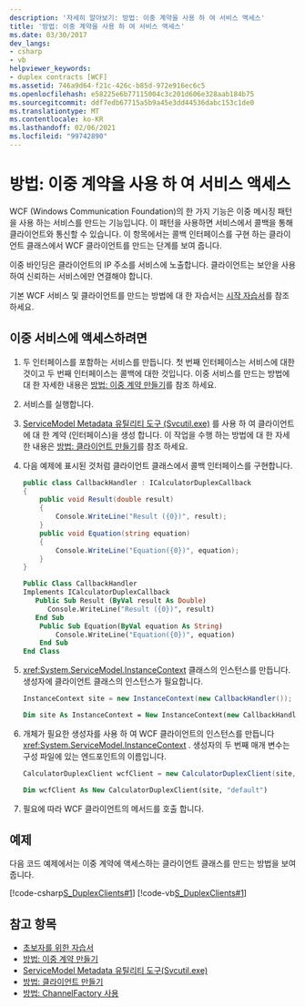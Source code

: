 ```yaml
---
description: '자세히 알아보기: 방법: 이중 계약을 사용 하 여 서비스 액세스'
title: '방법: 이중 계약을 사용 하 여 서비스 액세스'
ms.date: 03/30/2017
dev_langs:
- csharp
- vb
helpviewer_keywords:
- duplex contracts [WCF]
ms.assetid: 746a9d64-f21c-426c-b85d-972e916ec6c5
ms.openlocfilehash: e58225e6b77115004c3c201d606e328aab184b75
ms.sourcegitcommit: ddf7edb67715a5b9a45e3dd44536dabc153c1de0
ms.translationtype: MT
ms.contentlocale: ko-KR
ms.lasthandoff: 02/06/2021
ms.locfileid: "99742890"
---
```

# <a name="how-to-access-services-with-a-duplex-contract"></a>방법: 이중 계약을 사용 하 여 서비스 액세스

WCF (Windows Communication Foundation)의 한 가지 기능은 이중 메시징 패턴을 사용 하는 서비스를 만드는 기능입니다. 이 패턴을 사용하면 서비스에서 콜백을 통해 클라이언트와 통신할 수 있습니다. 이 항목에서는 콜백 인터페이스를 구현 하는 클라이언트 클래스에서 WCF 클라이언트를 만드는 단계를 보여 줍니다.

이중 바인딩은 클라이언트의 IP 주소를 서비스에 노출합니다. 클라이언트는 보안을 사용하여 신뢰하는 서비스에만 연결해야 합니다.

기본 WCF 서비스 및 클라이언트를 만드는 방법에 대 한 자습서는 [시작 자습서](../getting-started-tutorial.md)를 참조 하세요.

## <a name="to-access-a-duplex-service"></a>이중 서비스에 액세스하려면

1. 두 인터페이스를 포함하는 서비스를 만듭니다. 첫 번째 인터페이스는 서비스에 대한 것이고 두 번째 인터페이스는 콜백에 대한 것입니다. 이중 서비스를 만드는 방법에 대 한 자세한 내용은 [방법: 이중 계약 만들기](how-to-create-a-duplex-contract.md)를 참조 하세요.

2. 서비스를 실행합니다.

3. [ServiceModel Metadata 유틸리티 도구 (Svcutil.exe)](../servicemodel-metadata-utility-tool-svcutil-exe.md) 를 사용 하 여 클라이언트에 대 한 계약 (인터페이스)을 생성 합니다. 이 작업을 수행 하는 방법에 대 한 자세한 내용은  [방법: 클라이언트 만들기](../how-to-create-a-wcf-client.md)를 참조 하세요.

4. 다음 예제에 표시된 것처럼 클라이언트 클래스에서 콜백 인터페이스를 구현합니다.

    ```csharp
    public class CallbackHandler : ICalculatorDuplexCallback
    {
        public void Result(double result)
        {
            Console.WriteLine("Result ({0})", result);
        }
        public void Equation(string equation)
        {
            Console.WriteLine("Equation({0})", equation);
        }
    }
    ```

    ```vb
    Public Class CallbackHandler
    Implements ICalculatorDuplexCallback
       Public Sub Result (ByVal result As Double)
          Console.WriteLine("Result ({0})", result)
       End Sub
        Public Sub Equation(ByVal equation As String)
            Console.WriteLine("Equation({0})", equation)
        End Sub
    End Class
    ```

5. <xref:System.ServiceModel.InstanceContext> 클래스의 인스턴스를 만듭니다. 생성자에 클라이언트 클래스의 인스턴스가 필요합니다.

    ```csharp
    InstanceContext site = new InstanceContext(new CallbackHandler());
    ```

    ```vb
    Dim site As InstanceContext = New InstanceContext(new CallbackHandler())
    ```

6. 개체가 필요한 생성자를 사용 하 여 WCF 클라이언트의 인스턴스를 만듭니다 <xref:System.ServiceModel.InstanceContext> . 생성자의 두 번째 매개 변수는 구성 파일에 있는 엔드포인트의 이름입니다.

    ```csharp
    CalculatorDuplexClient wcfClient = new CalculatorDuplexClient(site, "default");
    ```

    ```vb
    Dim wcfClient As New CalculatorDuplexClient(site, "default")
    ```

7. 필요에 따라 WCF 클라이언트의 메서드를 호출 합니다.

## <a name="example"></a>예제

다음 코드 예제에서는 이중 계약에 액세스하는 클라이언트 클래스를 만드는 방법을 보여 줍니다.

[!code-csharp[S_DuplexClients#1](../../../../samples/snippets/csharp/VS_Snippets_CFX/s_duplexclients/cs/client.cs#1)]
[!code-vb[S_DuplexClients#1](../../../../samples/snippets/visualbasic/VS_Snippets_CFX/s_duplexclients/vb/client.vb#1)]

## <a name="see-also"></a>참고 항목

- [초보자를 위한 자습서](../getting-started-tutorial.md)
- [방법: 이중 계약 만들기](how-to-create-a-duplex-contract.md)
- [ServiceModel Metadata 유틸리티 도구(Svcutil.exe)](../servicemodel-metadata-utility-tool-svcutil-exe.md)
- [방법: 클라이언트 만들기](../how-to-create-a-wcf-client.md)
- [방법: ChannelFactory 사용](how-to-use-the-channelfactory.md)
